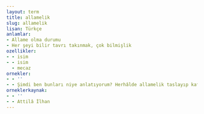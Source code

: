 ```yaml
---
layout: term
title: allamelik
slug: allamelik
lisan: Türkçe
anlamlar:
- Allame olma durumu
- Her şeyi bilir tavrı takınmak, çok bilmişlik
ozellikler:
- - isim
- - isim
  - mecaz
ornekler:
- - ''
- - Şimdi ben bunları niye anlatıyorum? Herhâlde allamelik taslayıp kafa ütülemek için değil!
orneklerkaynak:
- - ''
- - Attilâ İlhan
---
```

